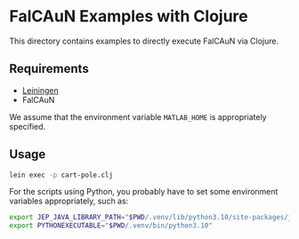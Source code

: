 FalCAuN Examples with Clojure
=============================

This directory contains examples to directly execute FalCAuN via Clojure. 

Requirements
------------

- [Leiningen](https://leiningen.org/)
- FalCAuN

We assume that the environment variable `MATLAB_HOME` is appropriately specified.

Usage
-----

```sh
lein exec -p cart-pole.clj
```

For the scripts using Python, you probably have to set some environment variables appropriately, such as:

```sh
export JEP_JAVA_LIBRARY_PATH="$PWD/.venv/lib/python3.10/site-packages/jep"
export PYTHONEXECUTABLE="$PWD/.venv/bin/python3.10"
```
